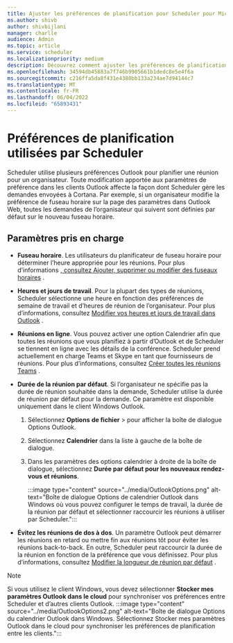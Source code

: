 ```yaml
---
title: Ajuster les préférences de planification pour Scheduler pour Microsoft 365 Vue d’ensemble
ms.author: shivb
author: shivbijlani
manager: charlle
audience: Admin
ms.topic: article
ms.service: scheduler
ms.localizationpriority: medium
description: Découvrez comment ajuster les préférences de planification pour Scheduler pour Microsoft 365.
ms.openlocfilehash: 34594db45883a7f746b9905661b1dedc8e5e4f6a
ms.sourcegitcommit: c216ffa5da8f431e4380bb133a234ae7d94144c7
ms.translationtype: MT
ms.contentlocale: fr-FR
ms.lasthandoff: 06/04/2022
ms.locfileid: "65893431"
---
```

# <a name="scheduling-preferences-used-by-scheduler"></a>Préférences de planification utilisées par Scheduler

Scheduler utilise plusieurs préférences Outlook pour planifier une réunion pour un organisateur. Toute modification apportée aux paramètres de préférence dans les clients Outlook affecte la façon dont Scheduler gère les demandes envoyées à Cortana. Par exemple, si un organisateur modifie la préférence de fuseau horaire sur la page des paramètres dans Outlook Web, toutes les demandes de l’organisateur qui suivent sont définies par défaut sur le nouveau fuseau horaire.

## <a name="supported-settings"></a>Paramètres pris en charge

- **Fuseau horaire**. Les utilisateurs du planificateur de fuseau horaire pour déterminer l’heure appropriée pour les réunions. Pour plus d’informations [, consultez Ajouter, supprimer ou modifier des fuseaux horaires](https://support.microsoft.com/en-us/office/add-remove-or-change-time-zones-5ab3e10e-5a6c-46af-ab48-156fedf70c04) .

- **Heures et jours de travail**. Pour la plupart des types de réunions, Scheduler sélectionne une heure en fonction des préférences de semaine de travail et d’heures de réunion de l’organisateur. Pour plus d’informations, consultez [Modifier vos heures et jours de travail dans Outlook](https://support.microsoft.com/en-us/office/change-your-work-hours-and-days-in-outlook-a27f261d-0681-415f-8ac1-388ab21e833f) .

- **Réunions en ligne**. Vous pouvez activer une option Calendrier afin que toutes les réunions que vous planifiez à partir d’Outlook et de Scheduler se tiennent en ligne avec les détails de la conférence. Scheduler prend actuellement en charge Teams et Skype en tant que fournisseurs de réunions. Pour plus d’informations, consultez [Créer toutes les réunions Teams](https://support.microsoft.com/en-us/office/schedule-a-teams-meeting-from-outlook-883cc15c-580f-441a-92ea-0992c00a9b0f#bkmk_makeallteamsmtngs) .

- **Durée de la réunion par défaut**. Si l’organisateur ne spécifie pas la durée de réunion souhaitée dans la demande, Scheduler utilise la durée de réunion par défaut pour la demande. Ce paramètre est disponible uniquement dans le client Windows Outlook.

   1. Sélectionnez **Options** **de fichier** >  pour afficher la boîte de dialogue Options Outlook.

   2. Sélectionnez **Calendrier** dans la liste à gauche de la boîte de dialogue.

   3. Dans les paramètres des options calendrier à droite de la boîte de dialogue, sélectionnez **Durée par défaut pour les nouveaux rendez-vous et réunions**.

      :::image type="content" source="../media/OutlookOptions.png" alt-text="Boîte de dialogue Options de calendrier Outlook dans Windows où vous pouvez configurer le temps de travail, la durée de la réunion par défaut et sélectionner raccourcir les réunions à utiliser par Scheduler.":::

- **Évitez les réunions de dos à dos**. Un paramètre Outlook peut démarrer les réunions en retard ou mettre fin aux réunions tôt pour éviter les réunions back-to-back. En outre, Scheduler peut raccourcir la durée de la réunion en fonction de la préférence que vous définissez. Pour plus d’informations, consultez [Modifier la longueur de réunion par défaut](https://techcommunity.microsoft.com/t5/hybrid-work/change-default-meeting-length-in-outlook-avoid-back-to-back/m-p/1247361) .

> [!NOTE]
> Si vous utilisez le client Windows, vous devez sélectionner **Stocker mes paramètres Outlook dans le cloud** pour synchroniser vos préférences entre Scheduler et d’autres clients Outlook.
> :::image type="content" source="../media/OutlookOptions2.png" alt-text="Boîte de dialogue Options du calendrier Outlook dans Windows. Sélectionnez Stocker mes paramètres Outlook dans le cloud pour synchroniser les préférences de planification entre les clients.":::
